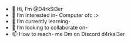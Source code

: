 - 👋 Hi, I’m @D4rkSi3er
- 👀 I’m interested in- Computer ofc :>
- 🌱 I’m currently learning- 
- 💞️ I’m looking to collaborate on- 
- 📫 How to reach- me Dm on Discord d4rksi3er

<!---
D4rkSi3er/D4rkSi3er is a ✨ special ✨ repository because its `README.md` (this file) appears on your GitHub profile.
You can click the Preview link to take a look at your changes.
--->
